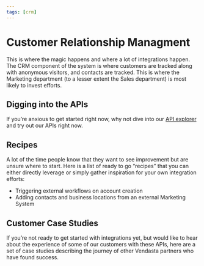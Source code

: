 ```yaml
---
tags: [crm]
---
```

# Customer Relationship Managment

This is where the magic happens and where a lot of integrations happen. The CRM component of the system is where customers are tracked along with anonymous visitors, and contacts are tracked. This is where the Marketing department (to a lesser extent the Sales department) is most likely to invest efforts.

## Digging into the APIs
If you’re anxious to get started right now, why not dive into our [API explorer](/docs/openapi-specs/openapi/platform/platform.yaml) and try out our APIs right now.

## Recipes
A lot of the time people know that they want to see improvement but are unsure where to start. Here is a list of ready to go “recipes” that you can either directly leverage or simply gather inspiration for your own integration efforts:

- Triggering external workflows on account creation
- Adding contacts and business locations from an external Marketing System

## Customer Case Studies
If you’re not ready to get started with integrations yet, but would like to hear about the experience of some of our customers with these APIs, here are a set of case studies describing the journey of other Vendasta partners who have found success.

